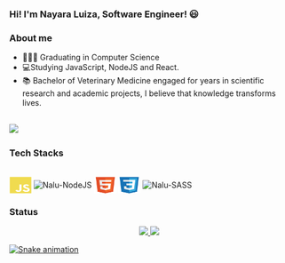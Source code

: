 ### Hi! I'm Nayara Luiza, Software Engineer! 😃

### About me 

- 👩🏽‍🎓 Graduating in Computer Science
- 💻Studying JavaScript, NodeJS and React.
- 📚 Bachelor of Veterinary Medicine engaged for years in scientific research and academic projects, I believe that knowledge transforms lives. 


##
  <a href="https://www.linkedin.com/in/nayara-luiza-moraes-9a9382b5/" target="_blank"><img src="https://img.shields.io/badge/-LinkedIn-%230077B5?style=for-the-badge&logo=linkedin&logoColor=white" target="_blank"></a> 
    
 ### Tech Stacks
  <div style="display: inline_block"><br>
    <img align="center" alt="Nalu-JS" height="30" width="40" src="https://raw.githubusercontent.com/devicons/devicon/master/icons/javascript/javascript-plain.svg"> 
          
   <img  align="center" alt="Nalu-NodeJS" height="30" width="40"  src="https://cdn.jsdelivr.net/gh/devicons/devicon/icons/nodejs/nodejs-original.svg">
            
   <img align="center" alt="Nalu-HTML" height="30" width="40" src="https://raw.githubusercontent.com/devicons/devicon/master/icons/html5/html5-original.svg">
   
  <img align="center" alt="Nalu-CSS" height="30" width="40" src="https://raw.githubusercontent.com/devicons/devicon/master/icons/css3/css3-original.svg">
  
  <img  align="center" alt="Nalu-SASS" height="30" width="40" src="https://cdn.jsdelivr.net/gh/devicons/devicon/icons/sass/sass-original.svg" />
  
</div>

### Status

<div align="center">
  <a href="https://github.com/nalutm">
  <img height="160em" src="https://github-readme-stats.vercel.app/api?username=nalutm&show_icons=true&theme=dracula&include_all_commits=true&count_private=true"/>
  <img height="160em" src="https://github-readme-stats.vercel.app/api/top-langs/?username=nalutm&layout=compact&langs_count=7&theme=dracula"/>
</div>
  
 
 ![Snake animation](https://github.com/nalutm/nalutm/blob/output/github-contribution-grid-snake.svg)


